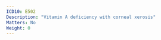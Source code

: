 ```yaml
---
ICD10: E502
Description: "Vitamin A deficiency with corneal xerosis"
Matters: No
Weight: 0
---
```


